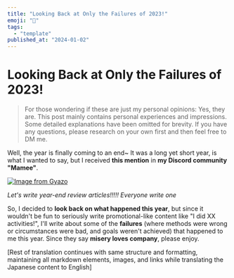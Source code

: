 ```yaml
---
title: "Looking Back at Only the Failures of 2023!"
emoji: "🤖"
tags:
  - "template"
published_at: "2024-01-02"
---
```


# Looking Back at Only the Failures of 2023!

> For those wondering if these are just my personal opinions: Yes, they are. This post mainly contains personal experiences and impressions. Some detailed explanations have been omitted for brevity. If you have any questions, please research on your own first and then feel free to DM me.

Well, the year is finally coming to an end~ It was a long yet short year, is what I wanted to say, but I received **this mention** in **my Discord community "Mamee"**.

[![Image from Gyazo](https://i.gyazo.com/3155fcd583ab38ded6b3ea42001dc266.png)](https://gyazo.com/3155fcd583ab38ded6b3ea42001dc266)

*Let's write year-end review articles!!!!!
Everyone write one*

So, I decided to **look back on what happened this year**, but since it wouldn't be fun to seriously write promotional-like content like "I did XX activities!", I'll write about some of the **failures** (where methods were wrong or circumstances were bad, and goals weren't achieved) that happened to me this year. Since they say **misery loves company**, please enjoy.

[Rest of translation continues with same structure and formatting, maintaining all markdown elements, images, and links while translating the Japanese content to English]
